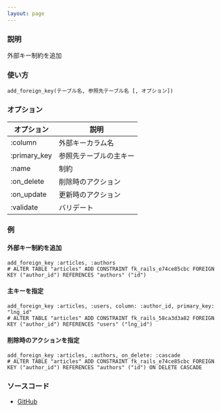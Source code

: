 ```yaml
---
layout: page
---
```

### 説明
外部キー制約を追加

### 使い方
    add_foreign_key(テーブル名, 参照先テーブル名 [, オプション])

### オプション

オプション        | 説明
-------------|------------
:column      | 外部キーカラム名
:primary_key | 参照先テーブルの主キー
:name        | 制約
:on_delete   | 削除時のアクション
:on_update   | 更新時のアクション
:validate    | バリデート

### 例
#### 外部キー制約を追加
    add_foreign_key :articles, :authors
    # ALTER TABLE "articles" ADD CONSTRAINT fk_rails_e74ce85cbc FOREIGN KEY ("author_id") REFERENCES "authors" ("id")

#### 主キーを指定
    add_foreign_key :articles, :users, column: :author_id, primary_key: "lng_id"
    # ALTER TABLE "articles" ADD CONSTRAINT fk_rails_58ca3d3a82 FOREIGN KEY ("author_id") REFERENCES "users" ("lng_id")

#### 削除時のアクションを指定
    add_foreign_key :articles, :authors, on_delete: :cascade
    # ALTER TABLE "articles" ADD CONSTRAINT fk_rails_e74ce85cbc FOREIGN KEY ("author_id") REFERENCES "authors" ("id") ON DELETE CASCADE

### ソースコード
* [GitHub](https://github.com/rails/rails/blob/f33d52c95217212cbacc8d5e44b5a8e3cdc6f5b3/activerecord/lib/active_record/connection_adapters/abstract/schema_statements.rb#L991)
